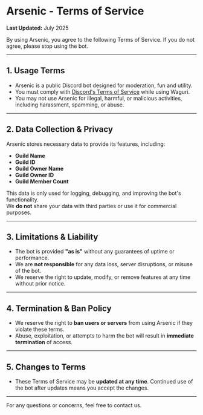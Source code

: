 # **Arsenic - Terms of Service**  

**Last Updated:** July 2025  

By using Arsenic, you agree to the following Terms of Service. If you do not agree, please stop using the bot.  

---

## **1. Usage Terms**  
- Arsenic is a public Discord bot designed for moderation, fun and utility.  
- You must comply with [Discord's Terms of Service](https://discord.com/terms) while using Waguri.  
- You may not use Arsenic for illegal, harmful, or malicious activities, including harassment, spamming, or abuse.  

---

## **2. Data Collection & Privacy**  
Arsenic stores necessary data to provide its features, including:  

- **Guild Name**  
- **Guild ID**  
- **Guild Owner Name**  
- **Guild Owner ID**  
- **Guild Member Count**  

This data is only used for logging, debugging, and improving the bot's functionality.  
We **do not** share your data with third parties or use it for commercial purposes.  

---

## **3. Limitations & Liability**  
- The bot is provided **"as is"** without any guarantees of uptime or performance.  
- We are **not responsible** for any data loss, server disruptions, or misuse of the bot.  
- We reserve the right to update, modify, or remove features at any time without prior notice.  

---

## **4. Termination & Ban Policy**  
- We reserve the right to **ban users or servers** from using Arsenic if they violate these terms.  
- Abuse, exploitation, or attempts to harm the bot will result in **immediate termination** of access.  

---

## **5. Changes to Terms**  
- These Terms of Service may be **updated at any time**. Continued use of the bot after updates means you accept the changes.  

---

For any questions or concerns, feel free to contact us.  
